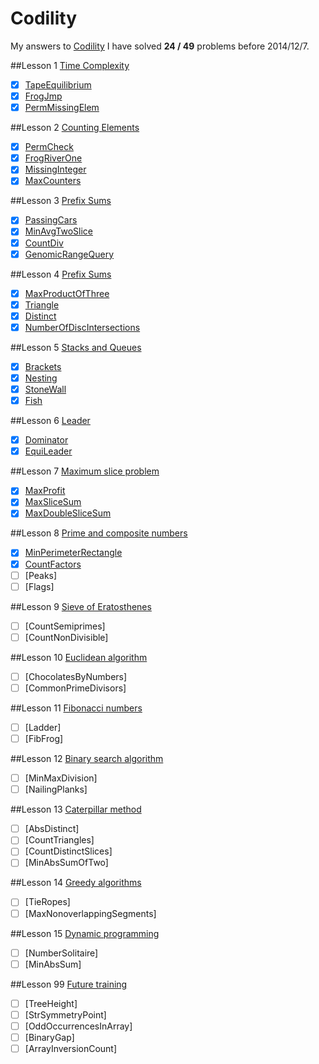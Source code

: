 Codility
========

My answers to [Codility](https://codility.com/programmers/lessons/)
I have solved **24 / 49** problems before 2014/12/7.

##Lesson 1 [Time Complexity](https://codility.com/programmers/lessons/1)
- [x] [TapeEquilibrium](https://github.com/acprimer/Codility/blob/master/src/lesson1/TapeEquilibrium.java)
- [x] [FrogJmp](https://github.com/acprimer/Codility/blob/master/src/lesson1/FrogJmp.java)
- [x] [PermMissingElem](https://github.com/acprimer/Codility/blob/master/src/lesson1/PermMissingElem.java)

##Lesson 2 [Counting Elements](https://codility.com/programmers/lessons/2)
- [x] [PermCheck](https://github.com/acprimer/Codility/blob/master/src/lesson2/PermCheck.java)
- [x] [FrogRiverOne](https://github.com/acprimer/Codility/blob/master/src/lesson2/FrogRiverOne.java)
- [x] [MissingInteger](https://github.com/acprimer/Codility/blob/master/src/lesson2/MissingInteger.java)
- [x] [MaxCounters](https://github.com/acprimer/Codility/blob/master/src/lesson2/MaxCounters.java)

##Lesson 3 [Prefix Sums](https://codility.com/programmers/lessons/3)
- [x] [PassingCars](https://github.com/acprimer/Codility/blob/master/src/Lesson3/PassingCars.java)
- [x] [MinAvgTwoSlice](https://github.com/acprimer/Codility/blob/master/src/Lesson3/MinAvgTwoSlice.java)
- [x] [CountDiv](https://github.com/acprimer/Codility/blob/master/src/Lesson3/CountDiv.java)
- [x] [GenomicRangeQuery](https://github.com/acprimer/Codility/blob/master/src/Lesson3/GenomicRangeQuery.java)

##Lesson 4 [Prefix Sums](https://codility.com/programmers/lessons/4)
- [x] [MaxProductOfThree](https://github.com/acprimer/Codility/blob/master/src/Lesson4/MaxProductOfThree.java)
- [x] [Triangle](https://github.com/acprimer/Codility/blob/master/src/Lesson4/Triangle.java)
- [x] [Distinct](https://github.com/acprimer/Codility/blob/master/src/Lesson4/Distinct.java)
- [x] [NumberOfDiscIntersections](https://github.com/acprimer/Codility/blob/master/src/Lesson4/NumberOfDiscIntersections.java)

##Lesson 5 [Stacks and Queues](https://codility.com/programmers/lessons/5)
- [x] [Brackets](https://github.com/acprimer/Codility/blob/master/src/Lesson5/Brackets.java)
- [x] [Nesting](https://github.com/acprimer/Codility/blob/master/src/Lesson5/Nesting.java)
- [x] [StoneWall](https://github.com/acprimer/Codility/blob/master/src/Lesson5/StoneWall.java)
- [x] [Fish](https://github.com/acprimer/Codility/blob/master/src/Lesson5/Fish.java)

##Lesson 6 [Leader](https://codility.com/programmers/lessons/6)
- [x] [Dominator](https://github.com/acprimer/Codility/blob/master/src/Lesson6/Dominator.java)
- [x] [EquiLeader](https://github.com/acprimer/Codility/blob/master/src/Lesson6/EquiLeader.java)

##Lesson 7 [Maximum slice problem](https://codility.com/programmers/lessons/7)
- [x] [MaxProfit](https://github.com/acprimer/Codility/blob/master/src/Lesson7/MaxProfit.java)
- [x] [MaxSliceSum](https://github.com/acprimer/Codility/blob/master/src/Lesson7/MaxSliceSum.java)
- [x] [MaxDoubleSliceSum](https://github.com/acprimer/Codility/blob/master/src/Lesson7/MaxDoubleSliceSum.java)

##Lesson 8 [Prime and composite numbers](https://codility.com/programmers/lessons/8)
- [x] [MinPerimeterRectangle](https://github.com/acprimer/Codility/blob/master/src/Lesson8/MinPerimeterRectangle.java)
- [x] [CountFactors](https://github.com/acprimer/Codility/blob/master/src/Lesson8/CountFactors.java)
- [ ] [Peaks]
- [ ] [Flags]

##Lesson 9 [Sieve of Eratosthenes](https://codility.com/programmers/lessons/9)
- [ ] [CountSemiprimes]
- [ ] [CountNonDivisible]

##Lesson 10 [Euclidean algorithm](https://codility.com/programmers/lessons/10)
- [ ] [ChocolatesByNumbers]
- [ ] [CommonPrimeDivisors]

##Lesson 11 [Fibonacci numbers](https://codility.com/programmers/lessons/11)
- [ ] [Ladder]
- [ ] [FibFrog]

##Lesson 12 [Binary search algorithm](https://codility.com/programmers/lessons/12)
- [ ] [MinMaxDivision]
- [ ] [NailingPlanks]

##Lesson 13 [Caterpillar method](https://codility.com/programmers/lessons/13)
- [ ] [AbsDistinct]
- [ ] [CountTriangles]
- [ ] [CountDistinctSlices]
- [ ] [MinAbsSumOfTwo]

##Lesson 14 [Greedy algorithms](https://codility.com/programmers/lessons/15)
- [ ] [TieRopes]
- [ ] [MaxNonoverlappingSegments]

##Lesson 15 [Dynamic programming](https://codility.com/programmers/lessons/16)
- [ ] [NumberSolitaire]
- [ ] [MinAbsSum]

##Lesson 99 [Future training](https://codility.com/programmers/lessons/14)
- [ ] [TreeHeight]
- [ ] [StrSymmetryPoint]
- [ ] [OddOccurrencesInArray]
- [ ] [BinaryGap]
- [ ] [ArrayInversionCount]
